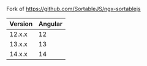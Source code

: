 Fork of https://github.com/SortableJS/ngx-sortablejs

| Version | Angular |
|---------|---------|
| 12.x.x  | 12      |
| 13.x.x  | 13      |
| 14.x.x  | 14      |
